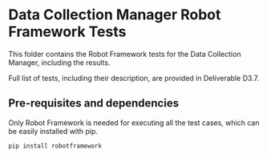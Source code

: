 # Data Collection Manager Robot Framework Tests

This folder contains the Robot Framework tests for the Data Collection Manager, including the results.

Full list of tests, including their description, are provided in Deliverable D3.7.

## Pre-requisites and dependencies

Only Robot Framework is needed for executing all the test cases, which can be easily installed with pip.

```sh
pip install robotframework
```
